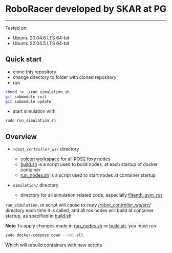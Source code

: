 # RoboRacer developed by SKAR at PG

---

Tested on:

- Ubuntu 20.04.6 LTS 64-bit
- Ubuntu 22.04.5 LTS 64-bit

## Quick start

- clone this repository
- change directory to folder with cloned repository
- run

```bash
chmod +x ./run_simulation.sh
git submodule init
git submodule update
```

- start simulation with

```bash
sudo run_simulation.sh
```

## Overview

- `robot_controller_ws/` directory
  - [colcon workspace](https://docs.ros.org/en/foxy/Tutorials/Beginner-Client-Libraries/Colcon-Tutorial.html) for all ROS2 foxy nodes
  - [build.sh](./robot_controller_ws/build.sh) is a script used to build nodes, at each startup of docker container
  - [run_nodes.sh](./robot_controller_ws/run_nodes.sh) is a script used to start nodes at container startup

- `simulation/` directory
  - directory for all simulation related code, especially [f1tenth_gym_ros](https://github.com/RoboRacer-SKAR-PG/f1tenth_gym_ros.git)

`run_simulation.sh` script will cause to copy [/robot_controller_ws/src/](./robot_controller_ws/src/) directory each time it is called, and all ros nodes will build at container startup, as specified in [build.sh](./robot_controller_ws/build.sh)

**Note**
To apply changes made in [run_nodes.sh](./robot_controller_ws/run_nodes.sh) or [build.sh](./robot_controller_ws/build.sh), you must run:

```bash
sudo docker-compose down --rmi all
```

Which will rebuild containers with new scripts.
